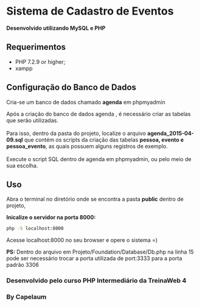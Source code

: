 # Sistema de Cadastro de Eventos

<b>Desenvolvido utilizando MySQL e PHP</b>

Requerimentos
--------------
* PHP 7.2.9 or higher;
* xampp

Configuração do Banco de Dados
------------------------------
Cria-se um banco de dados chamado <b>agenda</b> em phpmyadmin


  Após a criação do banco de dados agenda , é necessário criar as tabelas que serão utilizadas.
  <br>
  <br>
  Para isso, dentro da pasta do projeto, localize o arquivo <b>agenda_2015-04-09.sql</b>
  que contém os scripts da criação das tabelas <b>pessoa, evento e pessoa_evento</b>,
  as quais possuem alguns registros de exemplo.
  <br>
  <br>
  Execute o script SQL dentro de agenda em phpmyadmin, ou pelo meio de sua escolha.

Uso
-----
<p>
  Abra o terminal no diretório onde se encontra a pasta <b>public</b> dentro de projeto,<br> 
</p>

  <b>Inicalize o servidor na porta 8000:</b>

  ```bash
  php -S localhost:8000
  ```

Acesse localhost:8000 no seu browser e opere o sistema =)

<b>PS:</b> Dentro do arquivo em Projeto/Foundation/Database/Db.php na linha 15 pode ser necessário trocar a porta utilizada de port:3333 para a porta padrão 3306

### Desenvolvido pelo curso PHP Intermediário da TreinaWeb 4

### By Capelaum 

<!-- [1]: https://www.apachefriends.org/pt_br/index.html
[2]: http://localhost/phpmyadmin/;
[3]: http://localhost:8000/
[4]: https://www.treinaweb.com.br/
 -->